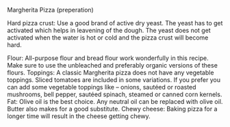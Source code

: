Margherita Pizza (preperation)

Hard pizza crust: Use a good brand of active dry yeast. The yeast has to get activated which helps in leavening of the dough. The yeast does not get activated when the water is hot or cold and the pizza crust will become hard.

Flour: All-purpose flour and bread flour work wonderfully in this recipe. Make sure to use the unbleached and preferably organic versions of these flours.
Toppings: A classic Margherita pizza does not have any vegetable toppings. Sliced tomatoes are included in some variations. If you prefer you can add some vegetable toppings like – onions, sautéed or roasted mushrooms, bell pepper, sautéed spinach, steamed or canned corn kernels.
Fat: Olive oil is the best choice. Any neutral oil can be replaced with olive oil. Butter also makes for a good substitute.
Chewy cheese: Baking pizza for a longer time will result in the cheese getting chewy.